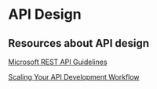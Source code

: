 # API Design

## Resources about API design

[Microsoft REST API Guidelines](https://github.com/microsoft/api-guidelines/blob/vNext/Guidelines.md)

[Scaling Your API Development Workflow](https://www.infoq.com/presentations/api-development-workflow/)